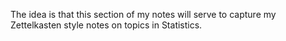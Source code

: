The idea is that this section of my notes will serve to capture my Zettelkasten style notes on topics in Statistics. 